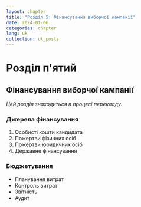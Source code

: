 ```yaml
---
layout: chapter
title: "Розділ 5: Фінансування виборчої кампанії"
date: 2024-01-06
categories: chapter
lang: uk
collection: uk_posts
---
```


# Розділ п'ятий

## Фінансування виборчої кампанії

*Цей розділ знаходиться в процесі перекладу.*

### Джерела фінансування

1. Особисті кошти кандидата
2. Пожертви фізичних осіб
3. Пожертви юридичних осіб
4. Державне фінансування

### Бюджетування

- Планування витрат
- Контроль витрат
- Звітність
- Аудит 